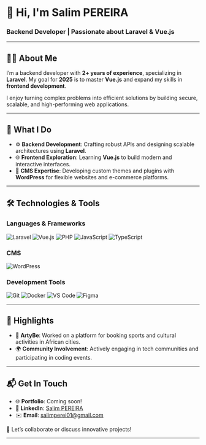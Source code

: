 # 👋 Hi, I'm **Salim PEREIRA**  
### Backend Developer | Passionate about Laravel & Vue.js  

---

## 🧑‍💻 About Me  
I’m a backend developer with **2+ years of experience**, specializing in **Laravel**. My goal for **2025** is to master **Vue.js** and expand my skills in **frontend development**.  

I enjoy turning complex problems into efficient solutions by building secure, scalable, and high-performing web applications.  

---

## 🚀 What I Do  
- ⚙️ **Backend Development**: Crafting robust APIs and designing scalable architectures using **Laravel**.  
- 🌐 **Frontend Exploration**: Learning **Vue.js** to build modern and interactive interfaces.  
- 🌟 **CMS Expertise**: Developing custom themes and plugins with **WordPress** for flexible websites and e-commerce platforms.  

---

## 🛠️ Technologies & Tools  
### **Languages & Frameworks**  
![Laravel](https://img.shields.io/badge/-Laravel-FF2D20?logo=laravel&logoColor=white) ![Vue.js](https://img.shields.io/badge/-Vue.js-4FC08D?logo=vue.js&logoColor=white) ![PHP](https://img.shields.io/badge/-PHP-777BB4?logo=php&logoColor=white) ![JavaScript](https://img.shields.io/badge/-JavaScript-F7DF1E?logo=javascript&logoColor=black) ![TypeScript](https://img.shields.io/badge/-TypeScript-3178C6?logo=typescript&logoColor=white)  

### **CMS**  
![WordPress](https://img.shields.io/badge/-WordPress-21759B?logo=wordpress&logoColor=white)  

### **Development Tools**  
![Git](https://img.shields.io/badge/-Git-F05032?logo=git&logoColor=white) ![Docker](https://img.shields.io/badge/-Docker-2496ED?logo=docker&logoColor=white) ![VS Code](https://img.shields.io/badge/-VS%20Code-007ACC?logo=visual-studio-code&logoColor=white) ![Figma](https://img.shields.io/badge/-Figma-F24E1E?logo=figma&logoColor=white)  

---

## 🌟 Highlights  
- 🚀 **ArtyBe**: Worked on a platform for booking sports and cultural activities in African cities.  
- 🌍 **Community Involvement**: Actively engaging in tech communities and participating in coding events.  

---

## 📬 Get In Touch  
- 🌐 **Portfolio**: Coming soon!  
- 💼 **LinkedIn**: [Salim PEREIRA](https://www.linkedin.com/in/salim-pereira-5009422a2)  
- ✉️ **Email**: [salimperei01@gmail.com](mailto:salimperei01@gmail.com)  

💬 Let’s collaborate or discuss innovative projects!  

---
